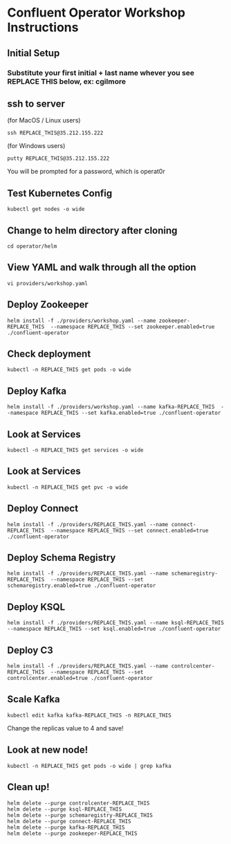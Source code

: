 # Confluent Operator Workshop Instructions

## Initial Setup

### Substitute your first initial + last name whever you see REPLACE THIS below, ex: cgilmore

## ssh to server 
(for MacOS / Linux users)

`ssh REPLACE_THIS@35.212.155.222`

(for Windows users)

`putty REPLACE_THIS@35.212.155.222`

You will be prompted for a password, which is operat0r

## Test Kubernetes Config

`kubectl get nodes -o wide`

## Change to helm directory after cloning

`cd operator/helm`

## View YAML and walk through all the option

`vi providers/workshop.yaml`

## Deploy Zookeeper

`helm install -f ./providers/workshop.yaml --name zookeeper-REPLACE_THIS  --namespace REPLACE_THIS --set zookeeper.enabled=true ./confluent-operator`

## Check deployment
`kubectl -n REPLACE_THIS get pods -o wide`

## Deploy Kafka

`helm install -f ./providers/workshop.yaml --name kafka-REPLACE_THIS  --namespace REPLACE_THIS --set kafka.enabled=true ./confluent-operator`

## Look at Services
`kubectl -n REPLACE_THIS get services -o wide`

## Look at Services
`kubectl -n REPLACE_THIS get pvc -o wide`

## Deploy Connect

`helm install -f ./providers/REPLACE_THIS.yaml --name connect-REPLACE_THIS  --namespace REPLACE_THIS --set connect.enabled=true ./confluent-operator`

## Deploy Schema Registry

`helm install -f ./providers/REPLACE_THIS.yaml --name schemaregistry-REPLACE_THIS  --namespace REPLACE_THIS --set schemaregistry.enabled=true ./confluent-operator`

## Deploy KSQL

`helm install -f ./providers/REPLACE_THIS.yaml --name ksql-REPLACE_THIS  --namespace REPLACE_THIS --set ksql.enabled=true ./confluent-operator`

## Deploy C3

`helm install -f ./providers/REPLACE_THIS.yaml --name controlcenter-REPLACE_THIS  --namespace REPLACE_THIS --set controlcenter.enabled=true ./confluent-operator`

## Scale Kafka

`kubectl edit kafka kafka-REPLACE_THIS -n REPLACE_THIS`

Change the replicas value to 4 and save!

## Look at new node!

`kubectl -n REPLACE_THIS get pods -o wide | grep kafka`

## Clean up!

```
helm delete --purge controlcenter-REPLACE_THIS
helm delete --purge ksql-REPLACE_THIS
helm delete --purge schemaregistry-REPLACE_THIS
helm delete --purge connect-REPLACE_THIS
helm delete --purge kafka-REPLACE_THIS
helm delete --purge zookeeper-REPLACE_THIS
```
